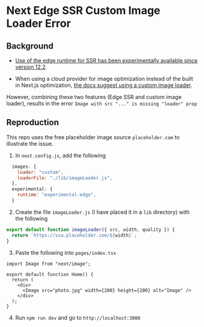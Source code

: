# Next Edge SSR Custom Image Loader Error

## Background

- [Use of the edge runtime for SSR has been experimentally available since version 12.2](https://nextjs.org/blog/next-12-2#edge-server-rendering-experimental).

- When using a cloud provider for image optimization instead of the built in Next.js optimization, [the docs suggest using a custom image loader](https://nextjs.org/docs/api-reference/next/image#loader-configuration).

However, combining these two features (Edge SSR and custom image loader), results in the error `Image with src "..." is missing "loader" prop`

## Reproduction

This repo uses the free placeholder image source `placeholder.com` to illustrate the issue.

1. In `next.config.js`, add the following

```js
  images: {
    loader: "custom",
    loaderFile: "./lib/imageLoader.js",
  },
  experimental: {
    runtime: "experimental-edge",
  }
```

2. Create the file `imageLoader.js` (I have placed it in a `lib` directory) with the following

```js
export default function imageLoader({ src, width, quality }) {
  return `https://via.placeholder.com/${width}`;
}
```

3. Paste the following into `pages/index.tsx`

```tsx
import Image from "next/image";

export default function Home() {
  return (
    <div>
      <Image src="photo.jpg" width={200} height={200} alt="Image" />
    </div>
  );
}
```

4. Run `npm run dev` and go to `http://localhost:3000`
